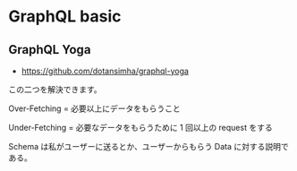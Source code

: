 # GraphQL basic

## GraphQL Yoga

- https://github.com/dotansimha/graphql-yoga

この二つを解決できます。

Over-Fetching = 必要以上にデータをもらうこと

Under-Fetching = 必要なデータをもらうために 1 回以上の request をする

Schema は私がユーザーに送るとか、ユーザーからもらう Data に対する説明である。
